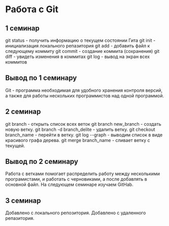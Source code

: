 # Работа с Git
## 1 семинар
git status - получить информацию о текущем состоянии Гита
git init - инициализация локального репазитория
git add - добавить файл к следующему коммиту
git commit - создание коммита (сохранения)
git diff - увидеть изменения в коммитах
git log - вывод на экран всех коммитов
## Вывод по 1 семинару
Git - программа необходимая для удобного хранения контроля версий, а также для работы нескольких программистов над одной программой.
## 2 семинар
git branch - открыть список всех веток
git branch new_branch - создать новую ветку.
git branch -d branch_delite - удалить ветку.
git checkout branch_name - перейти в ветку.
git log --graph - выводим список в виде красивого графа дерева.
git merge branch_name - сливает ветку с текущей.
## Вывод по 2 семинару
Работа с ветками помогает распределить работу между несколькими програмистами, и работать с черновиками, а после добавлять в основной файл.
На следующем семинаре изучаем GitHab. 
## 3 семинар
Добавлено с локального репозитория.
Добавлено с удаленного репазитория.
